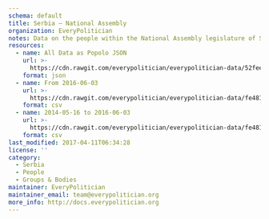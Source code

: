 ```yaml
---
schema: default
title: Serbia — National Assembly
organization: EveryPolitician
notes: Data on the people within the National Assembly legislature of Serbia.
resources:
  - name: All Data as Popolo JSON
    url: >-
      https://cdn.rawgit.com/everypolitician/everypolitician-data/52fee216e2d936a1834979515c5b671f703c7d8a/data/Serbia/National_Assembly/ep-popolo-v1.0.json
    format: json
  - name: From 2016-06-03
    url: >-
      https://cdn.rawgit.com/everypolitician/everypolitician-data/fe4818316aade3733885075759e45c694646e162/data/Serbia/National_Assembly/term-11.csv
    format: csv
  - name: 2014-05-16 to 2016-06-03
    url: >-
      https://cdn.rawgit.com/everypolitician/everypolitician-data/fe4818316aade3733885075759e45c694646e162/data/Serbia/National_Assembly/term-10.csv
    format: csv
last_modified: 2017-04-11T06:34:28
license: ''
category:
  - Serbia
  - People
  - Groups & Bodies
maintainer: EveryPolitician
maintainer_email: team@everypolitician.org
more_info: http://docs.everypolitician.org
---
```

